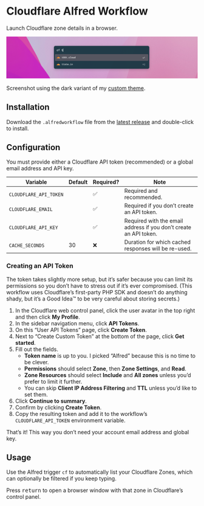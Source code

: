 # Cloudflare Alfred Workflow

Launch Cloudflare zone details in a browser.

![Workflow screenshot](resources/screenshot.png)

Screenshot using the dark variant of my [custom theme](https://github.com/mattstein/alfred-theme).

## Installation

Download the `.alfredworkflow` file from the [latest release](https://github.com/mattstein/alfred-cloudflare-workflow/releases) and double-click to install.

## Configuration

You must provide either a Cloudflare API token (recommended) or a global email address and API key.

| Variable | Default | Required? | Note |
| --- | --- | --- | --- |
| `CLOUDFLARE_API_TOKEN` |  | ✅ | Required and recommended. |
| `CLOUDFLARE_EMAIL` | | ✅ | Required if you don’t create an API token. |
| `CLOUDFLARE_API_KEY` | | ✅ | Required with the email address if you don’t create an API token. |
| `CACHE_SECONDS` | 30 | ❌ | Duration for which cached responses will be re-used. |

### Creating an API Token

The token takes slightly more setup, but it’s safer because you can limit its permissions so you don’t have to stress out if it’s ever compromised. (This workflow uses Cloudflare’s first-party PHP SDK and doesn’t do anything shady, but it’s a Good Idea™ to be very careful about storing secrets.)

1. In the Cloudflare web control panel, click the user avatar in the top right and then click **My Profile**.
2. In the sidebar navigation menu, click **API Tokens**.
3. On this “User API Tokens” page, click **Create Token**.
4. Next to “Create Custom Token” at the bottom of the page, click **Get started**.
5. Fill out the fields.
    - **Token name** is up to you. I picked “Alfred” because this is no time to be clever.
    - **Permissions** should select **Zone**, then **Zone Settings**, and **Read**.
    - **Zone Resources** should select **Include** and **All zones** unless you’d prefer to limit it further.
    - You can skip **Client IP Address Filtering** and **TTL** unless you’d like to set them.
6. Click **Continue to summary**.
7. Confirm by clicking **Create Token**.
8. Copy the resulting token and add it to the workflow’s `CLOUDFLARE_API_TOKEN` environment variable.

That’s it! This way you don’t need your account email address and global key.

## Usage

Use the Alfred trigger `cf` to automatically list your Cloudflare Zones, which can optionally be filtered if you keep typing.

Press <kbd>return</kbd> to open a browser window with that zone in Cloudflare’s control panel.
